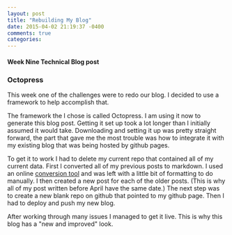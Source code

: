 ```yaml
---
layout: post
title: "Rebuilding My Blog"
date: 2015-04-02 21:19:37 -0400
comments: true
categories: 
---
```

#### Week Nine Technical Blog post

### Octopress

This week one of the challenges were to redo our blog. I decided to use a framework to help accomplish that.

The framework the I chose is called Octopress. I am using it now to generate this blog post. Getting it set up took a lot longer than I initially assumed it would take. Downloading and setting it up was pretty straight forward, the part that gave me the most trouble was how to integrate it with my existing blog that was being hosted by github pages.


To get it to work I had to delete my current repo that contained all of my current data. First I converted all of my previous posts to markdown. I used an online [conversion tool](http://domchristie.github.io/to-markdown/) and was left with a little bit of formatting to do manually. I then created a new post for each of the older posts. (This is why all of my post written before April have the same date.) The next step was to create a new blank repo on github that pointed to my github page. Then I had to deploy and push my new blog.


After working through many issues I managed to get it live. This is why this blog has a "new and improved" look.
